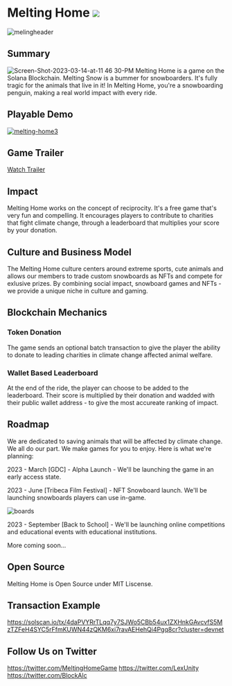 # Melting Home [![](https://img.shields.io/badge/license-MIT-brightgreen)](LICENSE)
![melingheader](https://user-images.githubusercontent.com/2120817/225206859-0a187712-cb60-4513-a08f-77d6d223fbaf.png)

## Summary
![Screen-Shot-2023-03-14-at-11 46 30-PM](https://user-images.githubusercontent.com/2120817/225229940-37bdd84b-4ec8-4859-9539-6a55a34a931a.png)
Melting Home is a game on the Solana Blockchain. Melting Snow is a bummer for snowboarders. It's fully tragic for the animals that live in it! In Melting Home, you're a snowboarding penguin, making a real world impact with every ride.


## Playable Demo
[![melting-home3](https://user-images.githubusercontent.com/2120817/225228012-79a01685-9843-44bd-b979-9d81b97117e6.png)](https://vibeout.netlify.app/)

## Game Trailer
[Watch Trailer](https://youtu.be/yphKroX4CLo)


## Impact
Melting Home works on the concept of reciprocity. It's a free game that's very fun and compelling. It encourages players to contribute to charities that fight climate change, through a leaderboard that multiplies your score by your donation. 


## Culture and Business Model
The Melting Home culture centers around extreme sports, cute animals and allows our members to trade custom snowboards as NFTs and compete for exlusive prizes. By combining social impact, snowboard games and NFTs - we provide a unique niche in culture and gaming.

## Blockchain Mechanics

### Token Donation
The game sends an optional batch transaction to give the player the ability to donate to leading charities in climate change affected animal welfare.

### Wallet Based Leaderboard
At the end of the ride, the player can choose to be added to the leaderboard. Their score is multiplied by their donation and wadded with their public wallet address - to give the most accureate ranking of impact.

## Roadmap

We are dedicated to saving animals that will be affected by climate change. We all do our part. We make games for you to enjoy. Here is what we're planning:

2023 - March [GDC] - Alpha Launch - We'll be launching the game in an early access state.

2023 - June [Tribeca Film Festival] - NFT Snowboard launch. We'll be launching snowboards players can use in-game.

![boards](https://user-images.githubusercontent.com/2120817/225207807-b504e77f-113c-4581-b956-7df6ed8cd7ae.png)

2023 - September [Back to School] - We'll be launching online competitions and educational events with educational institutions. 

More coming soon...

## Open Source
Melting Home is Open Source under MIT Liscense. 

## Transaction Example
https://solscan.io/tx/4daPVYRrTLqq7y7SJWo5CBb54ux1ZXHnkGAvcvfS5MzTZFeH4SYC5rFfmKUWN44zQKM6xi7ravAEHehQi4Pgq8cr?cluster=devnet

## Follow Us on Twitter
https://twitter.com/MeltingHomeGame
https://twitter.com/LexUnity
https://twitter.com/BlockAlc
